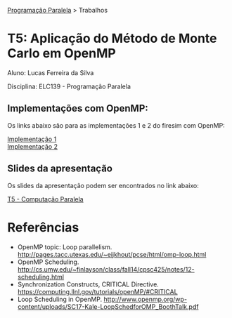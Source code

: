 [Programação Paralela](https://github.com/AndreaInfUFSM/elc139-2018a) > Trabalhos

# T5: Aplicação do Método de Monte Carlo em OpenMP

Aluno: Lucas Ferreira da Silva

Disciplina: ELC139 - Programação Paralela

## Implementações com OpenMP:

Os links abaixo são para as implementações 1 e 2 do firesim com OpenMP:

[Implementação 1](firesim_OMP/)\
[Implementação 2](firesim_OMP2/)

## Slides da apresentação 

Os slides da apresentação podem ser encontrados no link abaixo:

[T5 - Computação Paralela](Slides/T5-ComputaçãoParalela.pdf)

# Referências
- OpenMP topic: Loop parallelism. http://pages.tacc.utexas.edu/~eijkhout/pcse/html/omp-loop.html
- OpenMP Scheduling. http://cs.umw.edu/~finlayson/class/fall14/cpsc425/notes/12-scheduling.html
- Synchronization Constructs, CRITICAL Directive. https://computing.llnl.gov/tutorials/openMP/#CRITICAL
- Loop Scheduling in OpenMP. http://www.openmp.org/wp-content/uploads/SC17-Kale-LoopSchedforOMP_BoothTalk.pdf

